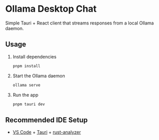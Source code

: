 # Ollama Desktop Chat

Simple Tauri + React client that streams responses from a local Ollama daemon.

## Usage

1. Install dependencies

   ```bash
   pnpm install
   ```

2. Start the Ollama daemon

   ```bash
   ollama serve
   ```

3. Run the app

   ```bash
   pnpm tauri dev
   ```

## Recommended IDE Setup

- [VS Code](https://code.visualstudio.com/) + [Tauri](https://marketplace.visualstudio.com/items?itemName=tauri-apps.tauri-vscode) + [rust-analyzer](https://marketplace.visualstudio.com/items?itemName=rust-lang.rust-analyzer)
